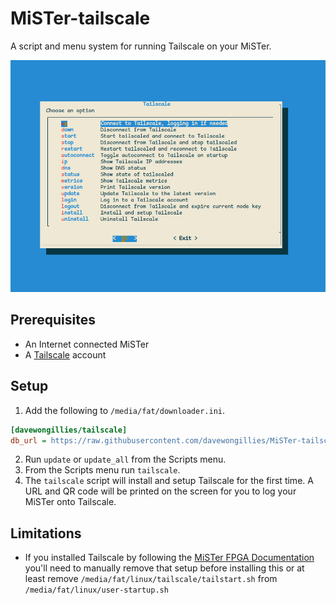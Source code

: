 # MiSTer-tailscale

A script and menu system for running Tailscale on your MiSTer.

![Screenshot of MiSTer-tailscale menu](screenshot.png)

## Prerequisites

* An Internet connected MiSTer
* A [Tailscale](https://login.tailscale.com/start) account

## Setup

1. Add the following to `/media/fat/downloader.ini`.

```ini
[davewongillies/tailscale]
db_url = https://raw.githubusercontent.com/davewongillies/MiSTer-tailscale/db/db.json.zip
```

2. Run `update` or `update_all` from the Scripts menu.
3. From the Scripts menu run `tailscale`.
4. The `tailscale` script will install and setup Tailscale for the first time. A
   URL and QR code will be printed on the screen for you to log your MiSTer onto
   Tailscale.

## Limitations

* If you installed Tailscale by following the [MiSTer FPGA Documentation](https://mister-devel.github.io/MkDocs_MiSTer/advanced/network/#tailscale-networking)
  you'll need to manually remove that setup before installing this or at least
  remove `/media/fat/linux/tailscale/tailstart.sh` from `/media/fat/linux/user-startup.sh`
